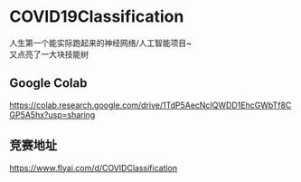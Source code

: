 # COVID19Classification
人生第一个能实际跑起来的神经网络/人工智能项目~  
又点亮了一大块技能树    

## Google Colab  
https://colab.research.google.com/drive/1TdP5AecNcIQWDD1EhcGWbTf8CGP5A5hx?usp=sharing  

## 竞赛地址  
https://www.flyai.com/d/COVIDClassification  



